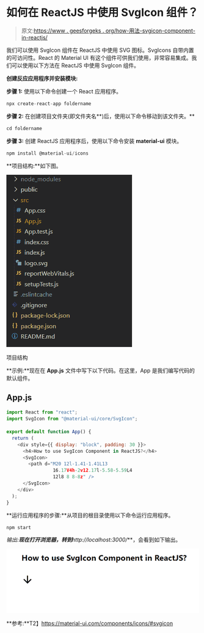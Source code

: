 # 如何在 ReactJS 中使用 SvgIcon 组件？

> 原文:[https://www . geesforgeks . org/how-用法-svgicon-component-in-reactjs/](https://www.geeksforgeeks.org/how-to-use-svgicon-component-in-reactjs/)

我们可以使用 SvgIcon 组件在 ReactJS 中使用 SVG 图标。SvgIcons 自带内置的可访问性。React 的 Material UI 有这个组件可供我们使用，非常容易集成。我们可以使用以下方法在 ReactJS 中使用 SvgIcon 组件。

**创建反应应用程序并安装模块:**

**步骤 1:** 使用以下命令创建一个 React 应用程序。

```jsx
npx create-react-app foldername
```

**步骤 2:** 在创建项目文件夹(即文件夹名**)后，使用以下命令移动到该文件夹。**

```jsx
cd foldername
```

**步骤 3:** 创建 ReactJS 应用程序后，使用以下命令安装 **material-ui** 模块。

```jsx
npm install @material-ui/icons
```

**项目结构:**如下图。

![](img/f04ae0d8b722a9fff0bd9bd138b29c23.png)

项目结构

**示例:**现在在 **App.js** 文件中写下以下代码。在这里，App 是我们编写代码的默认组件。

## App.js

```jsx
import React from "react";
import SvgIcon from "@material-ui/core/SvgIcon";

export default function App() {
  return (
    <div style={{ display: "block", padding: 30 }}>
      <h4>How to use SvgIcon Component in ReactJS?</h4>
      <SvgIcon>
        <path d="M20 12l-1.41-1.41L13 
                 16.17V4h-2v12.17l-5.58-5.59L4 
                 12l8 8 8-8z" />
      </SvgIcon>
    </div>
  );
}
```

**运行应用程序的步骤:**从项目的根目录使用以下命令运行应用程序。

```jsx
npm start
```

**输出:**现在打开浏览器，转到***http://localhost:3000/***，会看到如下输出。

![](img/dfb7184cf5b7f90113df772a30840379.png)

**参考:**T2】https://material-ui.com/components/icons/#svgicon
